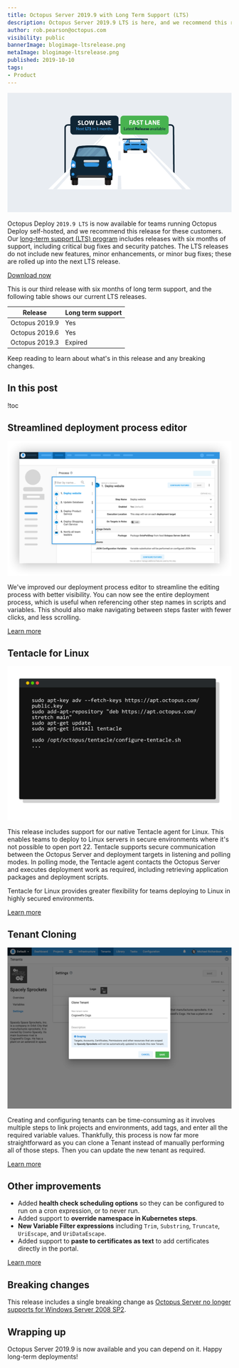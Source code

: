 ```yaml
---
title: Octopus Server 2019.9 with Long Term Support (LTS)
description: Octopus Server 2019.9 LTS is here, and we recommend this release for self-hosted customers. This release includes our streamlined deployment process editor, Tentacle for Linux, Tenant cloning, and more.
author: rob.pearson@octopus.com
visibility: public
bannerImage: blogimage-ltsrelease.png
metaImage: blogimage-ltsrelease.png
published: 2019-10-10
tags:
- Product
---
```


![Cars on slow lane and fast lane](blogimage-ltsrelease.png)

Octopus Deploy `2019.9 LTS` is now available for teams running Octopus Deploy self-hosted, and we recommend this release for these customers. Our [long-term support (LTS) program](https://octopus.com/docs/administration/upgrading/long-term-support) includes releases with six months of support, including critical bug fixes and security patches. The LTS releases do not include new features, minor enhancements, or minor bug fixes; these are rolled up into the next LTS release.

<a href="https://octopus.com/downloads" class="btn btn-primary btn-lg">Download now</a>

This is our third release with six months of long term support, and the following table shows our current LTS releases.

| Release               | Long term support           |
| --------------------- | --------------------------- |
| Octopus 2019.9        | Yes                         |
| Octopus 2019.6        | Yes                         |
| Octopus 2019.3        | Expired                     |

Keep reading to learn about what's in this release and any breaking changes.

<h2>In this post </h2>

!toc

## Streamlined deployment process editor

![Streamlined deployment process editor](streamlined-deploy-process-editor.png "width=600")

We've improved our deployment process editor to streamline the editing process with better visibility. You can now see the entire deployment process, which is useful when referencing other step names in scripts and variables. This should also make navigating between steps faster with fewer clicks, and less scrolling.

[Learn more](https://github.com/OctopusDeploy/Issues/issues/5804)

## Tentacle for Linux

![Tentacle for Linux configuration](linux-tentacle.png "width=600")

This release includes support for our native Tentacle agent for Linux. This enables teams to deploy to Linux servers in secure environments where it's not possible to open port 22. Tentacle supports secure communication between the Octopus Server and deployment targets in listening and polling modes. In polling mode, the Tentacle agent contacts the Octopus Server and executes deployment work as required, including retrieving application packages and deployment scripts.

Tentacle for Linux provides greater flexibility for teams deploying to Linux in highly secured environments.

[Learn more](https://octopus.com/docs/infrastructure/deployment-targets/linux/tentacle)

## Tenant Cloning

![Cloning a Tenant](tenant-clone.png "width=600")

Creating and configuring tenants can be time-consuming as it involves multiple steps to link projects and environments, add tags, and enter all the required variable values. Thankfully, this process is now far more straightforward as you can clone a Tenant instead of manually performing all of those steps. Then you can update the new tenant as required.

[Learn more](https://github.com/OctopusDeploy/Issues/issues/5727)

## Other improvements

* Added **health check scheduling options** so they can be configured to run on a cron expression, or to never run.
* Added support to **override namespace in Kubernetes steps**.
* **New Variable Filter expressions** including `Trim`, `Substring`, `Truncate`, `UriEscape`, and `UriDataEscape`.
* Added support to **paste to certificates as text** to add certificates directly in the portal.

[Learn more](https://octopus.com/blog/octopus-release-2019.8)

## Breaking changes

This release includes a single breaking change as [Octopus Server no longer supports for Windows Server 2008 SP2](https://octopus.com/blog/windows-server-2008-eol-hello-linux).

## Wrapping up

Octopus Server 2019.9 is now available and you can depend on it. Happy long-term deployments!
